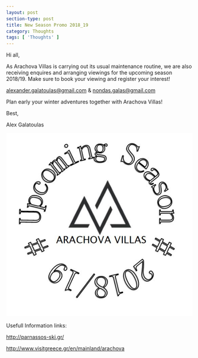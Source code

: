 ```yaml
---
layout: post
section-type: post
title: New Season Promo 2018_19
category: Thoughts
tags: [ 'Thoughts' ]
---
```


Hi all,

As Arachova Villas is carrying out its usual maintenance routine, we are also receiving enquires and arranging viewings for the upcoming season 2018/19. Make sure to book your viewing and register your interest!

alexander.galatoulas@gmail.com     &     nondas.galas@gmail.com

Plan early your winter adventures together with Arachova Villas!


Best,

Alex Galatoulas

![misc](/img/newseason18.JPG)

Usefull Information links:

http://parnassos-ski.gr/

http://www.visitgreece.gr/en/mainland/arachova



